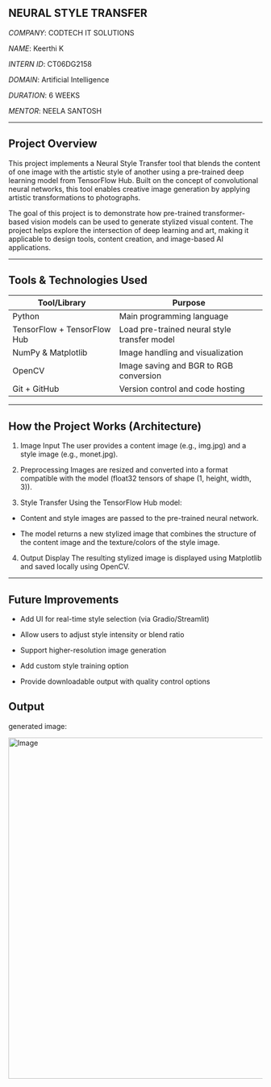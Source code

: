 ## NEURAL STYLE TRANSFER

*COMPANY*: CODTECH IT SOLUTIONS

*NAME*: Keerthi K

*INTERN ID*: CT06DG2158

*DOMAIN*: Artificial Intelligence

*DURATION*: 6 WEEKS

*MENTOR*: NEELA SANTOSH

---

## Project Overview

This project implements a Neural Style Transfer tool that blends the content of one image with the artistic style of another using a pre-trained deep learning model from TensorFlow Hub. Built on the concept of convolutional neural networks, this tool enables creative image generation by applying artistic transformations to photographs.

The goal of this project is to demonstrate how pre-trained transformer-based vision models can be used to generate stylized visual content. The project helps explore the intersection of deep learning and art, making it applicable to design tools, content creation, and image-based AI applications.

---

## Tools & Technologies Used

| **Tool/Library**            | **Purpose**                                  |
| --------------------------- | -------------------------------------------- |
| Python                      | Main programming language                    |
| TensorFlow + TensorFlow Hub | Load pre-trained neural style transfer model |
| NumPy & Matplotlib          | Image handling and visualization             |
| OpenCV                      | Image saving and BGR to RGB conversion       |
| Git + GitHub                | Version control and code hosting             |

---

## How the Project Works (Architecture)

1. Image Input
The user provides a content image (e.g., img.jpg) and a style image (e.g., monet.jpg).

2. Preprocessing
Images are resized and converted into a format compatible with the model (float32 tensors of shape (1, height, width, 3)).

3. Style Transfer
Using the TensorFlow Hub model:

- Content and style images are passed to the pre-trained neural network.

- The model returns a new stylized image that combines the structure of the content image and the texture/colors of the style image.

4. Output Display
The resulting stylized image is displayed using Matplotlib and saved locally using OpenCV.

---

## Future Improvements
- Add UI for real-time style selection (via Gradio/Streamlit)

- Allow users to adjust style intensity or blend ratio

- Support higher-resolution image generation

- Add custom style training option

- Provide downloadable output with quality control options

## Output

generated image:

<img width="796" height="677" alt="Image" src="https://github.com/user-attachments/assets/afc7678f-7247-452e-8c67-9ed55f8dbd3a" />
